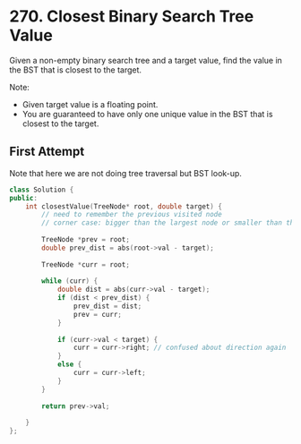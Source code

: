 # 270. Closest Binary Search Tree Value

Given a non-empty binary search tree and a target value, find the value in the BST that is closest to the target.

Note:

- Given target value is a floating point.
- You are guaranteed to have only one unique value in the BST that is closest to the target.

## First Attempt

Note that here we are not doing tree traversal but BST look-up.

```c++
class Solution {
public:
    int closestValue(TreeNode* root, double target) {
        // need to remember the previous visited node
        // corner case: bigger than the largest node or smaller than the smallest node
        
        TreeNode *prev = root;
        double prev_dist = abs(root->val - target);
        
        TreeNode *curr = root;
        
        while (curr) {
            double dist = abs(curr->val - target);
            if (dist < prev_dist) {
                prev_dist = dist;
                prev = curr;
            }
            
            if (curr->val < target) {
                curr = curr->right; // confused about direction again
            }
            else {
                curr = curr->left;
            }
        }
        
        return prev->val;
        
    }
};
```